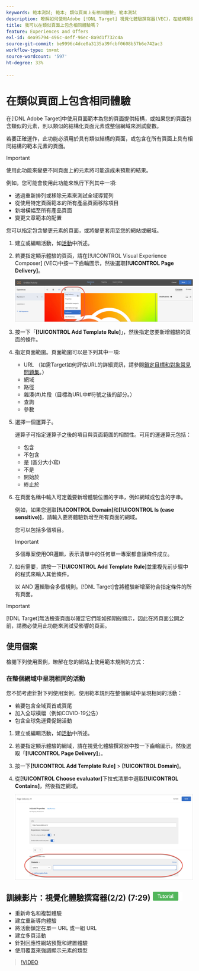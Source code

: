 ```yaml
---
keywords: 範本測試; 範本; 類似頁面上有相同體驗; 範本測試
description: 瞭解如何使用Adobe [!DNL Target] 視覺化體驗撰寫器(VEC)，在結構類似或包含相同範本元素的多個頁面上包含相同體驗。
title: 我可以在類似頁面上包含相同體驗嗎？
feature: Experiences and Offers
exl-id: 4ea95794-496c-4eff-96ec-8a9d1f732c4a
source-git-commit: be9996c4dce0a3135a39fcbf0608b57b6e742ac3
workflow-type: tm+mt
source-wordcount: '597'
ht-degree: 33%

---
```


# 在類似頁面上包含相同體驗

在[!DNL Adobe Target]中使用頁面範本為您的頁面提供結構，或如果您的頁面包含類似的元素，則以類似的結構化頁面元素或整個網域來測試變數。

若要正確運作，此功能必須用於具有類似結構的頁面，或包含在所有頁面上具有相同結構的範本元素的頁面。

>[!IMPORTANT]
>
>使用此功能來變更不同頁面上的元素將可能造成未預期的結果。

例如，您可能會使用此功能來執行下列其中一項:

* 透過重新排列或移除元素來測試全域導覽列
* 從使用特定頁面範本的所有產品頁面移除項目
* 新增橫幅至所有產品頁面
* 變更文章範本的配置

您可以指定包含變更元素的頁面，或將變更套用至您的網站或網域。

1. 建立或編輯活動，如[活動](/help/main/c-activities/activities.md#concept_D317A95A1AB54674BA7AB65C7985BA03)中所述。

1. 若要指定顯示體驗的頁面，請在[!UICONTROL Visual Experience Composer] (VEC)中按一下齒輪圖示，然後選取&#x200B;**[!UICONTROL Page Delivery]**。

   ![齒輪圖示>頁面傳送](/help/main/c-experiences/c-visual-experience-composer/assets/icon-gear.png)

1. 按一下「**[!UICONTROL Add Template Rule]**」，然後指定您要新增體驗的頁面的條件。

1. 指定頁面範圍。頁面範圍可以是下列其中一項:

   * URL （如需Target如何評估URL的詳細資訊，請參閱[鎖定目標和對象常見問題集](/help/main/c-target/c-troubleshooting-targets-and-audiences/troubleshooting-targets-and-audiences.md)。）
   * 網域
   * 路徑
   * 雜湊(#)片段（目標為URL中#符號之後的部分。）
   * 查詢
   * 參數

1. 選擇一個運算子。

   運算子可指定運算子之後的項目與頁面範圍的相關性。可用的運運算元包括：

   * 包含
   * 不包含
   * 是 (區分大小寫)
   * 不是
   * 開始於
   * 終止於

1. 在頁面名稱中輸入可定義要新增體驗位置的字串，例如網域或包含的字串。

   例如，如果您選取&#x200B;**[!UICONTROL Domain]**&#x200B;和&#x200B;**[!UICONTROL Is (case sensitive)]**，請輸入要將體驗新增至所有頁面的網域。

   您可以包括多個項目。

   >[!IMPORTANT]
   >
   >多個專案使用OR邏輯，表示清單中的任何單一專案都會讓條件成立。

1. 如有需要，請按一下&#x200B;**[!UICONTROL Add Template Rule]**&#x200B;並重複先前步驟中的程式來輸入其他條件。

   以 AND 邏輯聯合多個規則。[!DNL Target]會將體驗新增至符合指定條件的所有頁面。

>[!IMPORTANT]
>
> [!DNL Target]無法檢查頁面以確定它們能如預期般顯示，因此在將頁面公開之前，請務必使用此功能來測試受影響的頁面。

## 使用個案

檢閱下列使用案例，瞭解在您的網站上使用範本規則的方式：

### 在整個網域中呈現相同的活動

您不妨考慮針對下列使用案例，使用範本規則在整個網域中呈現相同的活動：

* 若要包含全域頁首或頁尾
* 加入全球橫幅（例如COVID-19公告）
* 包含全球免運費促銷活動

1. 建立或編輯活動，如[活動](/help/main/c-activities/activities.md#concept_D317A95A1AB54674BA7AB65C7985BA03)中所述。

1. 若要指定顯示體驗的網域，請在視覺化體驗撰寫器中按一下齒輪圖示，然後選取「**[!UICONTROL Page Delivery]**」。

1. 按一下&#x200B;**[!UICONTROL Add Template Rule]** > **[!UICONTROL Domain]**。

1. 從&#x200B;**[!UICONTROL Choose evaluator]**&#x200B;下拉式清單中選取&#x200B;**[!UICONTROL Contains]**，然後指定網域。

   ![網域包含](/help/main/c-experiences/c-visual-experience-composer/assets/domain-template-rule.png)

## 訓練影片：視覺化體驗撰寫器(2/2) (7:29) ![教學課程徽章](/help/main/assets/tutorial.png)

* 重新命名和複製體驗
* 建立重新導向體驗
* 將活動鎖定在單一 URL 或一組 URL
* 建立多頁活動
* 針對回應性網站預覽和建置體驗
* 使用覆蓋來強調顯示元素的類型

>[!VIDEO](https://video.tv.adobe.com/v/17401)
